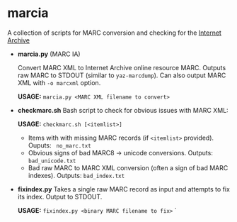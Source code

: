 # marcia
A collection of scripts for MARC conversion and checking for the [Internet Archive](https://github.com/internetarchive)

* **marcia.py** (MARC IA)

  Convert MARC XML to Internet Archive online resource MARC. Outputs raw MARC to STDOUT (similar to `yaz-marcdump`).
  Can also output MARC XML with `-o marcxml` option.

  **USAGE:** `marcia.py <MARC XML filename to convert>`
  
* **checkmarc.sh**
  Bash script to check for obvious issues with MARC XML:
  
  **USAGE:** `checkmarc.sh [<itemlist>]`
  * Items with with missing MARC records (if `<itemlist>` provided). Ouputs: ` no_marc.txt`
  * Obvious signs of bad MARC8 -> unicode conversions. Outputs: `bad_unicode.txt`
  * Bad raw MARC to MARC XML conversion (often a sign of bad MARC indexes). Outputs: `bad_index.txt`

* **fixindex.py**
  Takes a single raw MARC record as input and attempts to fix its index. Output to STDOUT.

  **USAGE:** `fixindex.py <binary MARC filename to fix>`
`
